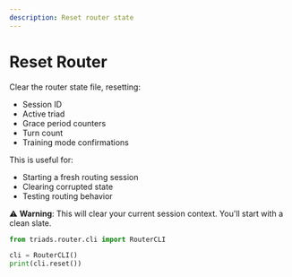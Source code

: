 ```yaml
---
description: Reset router state
---
```


# Reset Router

Clear the router state file, resetting:
- Session ID
- Active triad
- Grace period counters
- Turn count
- Training mode confirmations

This is useful for:
- Starting a fresh routing session
- Clearing corrupted state
- Testing routing behavior

⚠️ **Warning**: This will clear your current session context. You'll start with a clean slate.

```python
from triads.router.cli import RouterCLI

cli = RouterCLI()
print(cli.reset())
```
